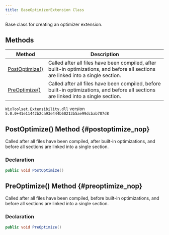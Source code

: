 ```yaml
---
title: BaseOptimizerExtension Class
---
```

Base class for creating an optimizer extension.
## Methods
| Method | Description |
| ------ | ----------- |
| [PostOptimize()](#postoptimize_nop) | Called after all files have been compiled, after built-in optimizations, and before all sections are linked into a single section. |
| [PreOptimize()](#preoptimize_nop) | Called after all files have been compiled, before built-in optimizations, and before all sections are linked into a single section. |
`WixToolset.Extensibility.dll` version `5.0.0+41e11442b2ca93e444b60213b5ae99dcbab787d8`
## PostOptimize() Method {#postoptimize_nop}
Called after all files have been compiled, after built-in optimizations, and before all sections are linked into a single section.
### Declaration
```cs
public void PostOptimize()
```
## PreOptimize() Method {#preoptimize_nop}
Called after all files have been compiled, before built-in optimizations, and before all sections are linked into a single section.
### Declaration
```cs
public void PreOptimize()
```
